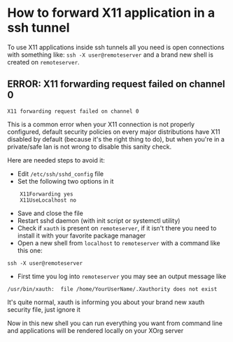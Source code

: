 # How to forward X11 application in a ssh tunnel
To use X11 applications inside ssh tunnels all you need is open connections with something like:
`ssh -X user@remoteserver` and a brand new shell is created on `remoteserver`.

## ERROR: X11 forwarding request failed on channel 0
`X11 forwarding request failed on channel 0`

This is a common error when your X11 connection is not properly configured, default security policies on every major
distributions have X11 disabled by default (because it's the right thing to do), but when you're in a private/safe lan
is not wrong to disable this sanity check.

Here are needed steps to avoid it:
- Edit `/etc/ssh/sshd_config` file
- Set the following two options in it
```
    X11Forwarding yes
    X11UseLocalhost no
```
- Save and close the file
- Restart sshd daemon (with init script or systemctl utility)
- Check if `xauth` is present on `remoteserver`, if it isn't there you need to install it with your favorite
package manager
- Open a new shell from `localhost` to `remoteserver` with a command like this one:
```
ssh -X user@remoteserver
```
- First time you log into `remoteserver` you may see an output message like
```
/usr/bin/xauth:  file /home/YourUserName/.Xauthority does not exist
```
  It's quite normal, xauth is informing you about your brand new xauth security file, just ignore it

Now in this new shell you can run everything you want from command line and applications will be rendered locally on your
XOrg server
